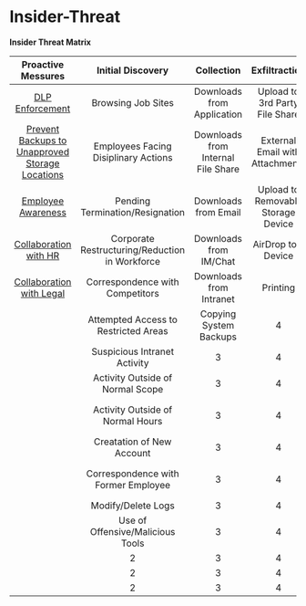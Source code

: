 # Insider-Threat

**Insider Threat Matrix**

| **Proactive Messures** | **Initial Discovery** | **Collection** | **Exfiltraction** | **Business Impact**|
| :---: | :---: | :---: | :---: | :---: |
| [DLP Enforcement](https://github.com/matt-snyder-stuff/Insider-Threat/blob/master/TTPs/T1000-DLP%20Enforcement.md) | Browsing Job Sites | Downloads from Application |  Upload to 3rd Party File Share | Bulk Delete Files |
| [Prevent Backups to Unapproved Storage Locations](https://github.com/matt-snyder-stuff/Insider-Threat/blob/master/TTPs/T1001-Unapproved%20Storage%20Locations.md)  | Employees Facing Disiplinary Actions | Downloads from Internal File Share | External Email with Attachments | Destruction of Physical Device |
| [Employee Awareness](https://github.com/matt-snyder-stuff/Insider-Threat/blob/master/TTPs/T1002-Employee%20Awareness%20copy.md) | Pending Termination/Resignation | Downloads from Email | Upload to Removable Storage Device | Changing Service Account Password |
| [Collaboration with HR](https://github.com/matt-snyder-stuff/Insider-Threat/blob/master/TTPs/T1003-Partnership%20with%20HR.md) | Corporate Restructuring/Reduction in Workforce | Downloads from IM/Chat | AirDrop to a Device | Malicious Changes to Application/System |
| [Collaboration with Legal](https://github.com/matt-snyder-stuff/Insider-Threat/blob/master/TTPs/T1004-Collaboration%20with%20Legal.md) | Correspondence with Competitors | Downloads from Intranet | Printing | Malicious Social Media Post |
|   | Attempted Access to Restricted Areas | Copying System Backups | 4 | Misappropriations of Funds |
|   | Suspicious Intranet Activity | 3 | 4 | Excessive Overtime |
|   | Activity Outside of Normal Scope | 3 | 4 | Misappropriations of Assets |
|   | Activity Outside of Normal Hours | 3 | 4 | Forwarding Internal Communications to 3rd Party |
|   | Creatation of New Account | 3 | 4 | Insider Trading Violations |
|   | Correspondence with Former Employee | 3 | 4 | Use of Offensive/Malicious Tools |
|   | Modify/Delete Logs | 3 | 4 | 5 |
|   | Use of Offensive/Malicious Tools | 3 | 4 | 5 |
|   | 2 | 3 | 4 | 5 |
|   | 2 | 3 | 4 | 5 |
|   | 2 | 3 | 4 | 5 |
